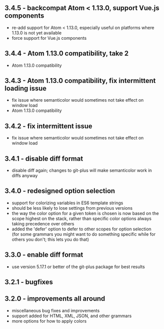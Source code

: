 ## 3.4.5 - backcompat Atom < 1.13.0, support Vue.js components
* re-add support for Atom < 1.13.0, especially useful on platforms where 1.13.0 is not yet available
* force support for Vue.js components

## 3.4.4 - Atom 1.13.0 compatibility, take 2
* Atom 1.13.0 compatibility

## 3.4.3 - Atom 1.13.0 compatibility, fix intermittent loading issue
* fix issue where semanticolor would sometimes not take effect on window load
* Atom 1.13.0 compatibility

## 3.4.2 - fix intermittent issue
* fix issue where semanticolor would sometimes not take effect on window load

## 3.4.1 - disable diff format
* disable diff again; changes to git-plus will make semanticolor work in diffs anyway

## 3.4.0 - redesigned option selection
* support for colorizing variables in ES6 template strings
* should be less likely to lose settings from previous versions
* the way the color option for a given token is chosen is now based on the scope highest on the stack, rather than specific color options always taking precedence over others
* added the 'defer' option to defer to other scopes for option selection (for some grammars you might want to do something specific while for others you don't; this lets you do that)

## 3.3.0 - enable diff format
* use version 5.17.1 or better of the git-plus package for best results

## 3.2.1 - bugfixes

## 3.2.0 - improvements all around
* miscellaneous bug fixes and improvements
* support added for HTML, XML, JSON, and other grammars
* more options for how to apply colors
